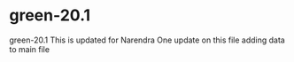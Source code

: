 # green-20.1
green-20.1
This is updated for Narendra
One update on this file
adding data to main file
